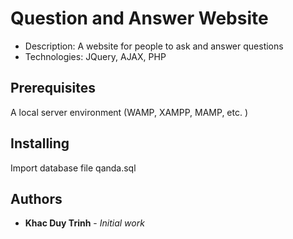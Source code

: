 # Question and Answer Website
* Description: A website for people to ask and answer questions 
* Technologies: JQuery, AJAX, PHP

## Prerequisites

A local server environment (WAMP, XAMPP, MAMP, etc. )

## Installing

Import database file qanda.sql 

## Authors

* **Khac Duy Trinh** - *Initial work*
